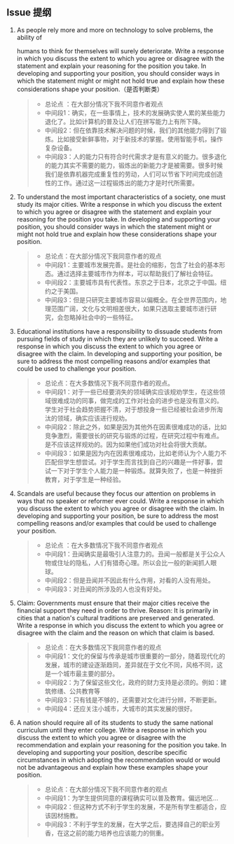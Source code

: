 ## Issue 提纲

1. As people rely more and more on technology to solve problems, the ability of

   humans to think for themselves will surely deteriorate.
   Write a response in which you discuss the extent to which you agree or disagree
   with the statement and explain your reasoning for the position you take. In
   developing and supporting your position, you should consider ways in which the
   statement might or might not hold true and explain how these considerations
   shape your position.（是否判断类）

   > - 总论点  ：在大部分情况下我不同意作者观点
   > - 中间段1：确实，在一些事情上，技术的发展确实使人累的某些能力退化了。比如计算机的普及让人们在拼写能力上有所下降。
   > - 中间段2：但在依靠技术解决问题的时候，我们的其他能力得到了锻炼。比如接受新鲜事物，对于新技术的掌握。使用智能手机，操作复杂设备。
   > - 中间段3：人的能力只有符合时代需求才是有意义的能力。很多退化的能力其实不需要的能力，锻炼出的新能力才是被需要。很多时候我们是依靠机器完成重复性的劳动，人们可以节省下时间完成创造性的工作。通过这一过程锻炼出的能力才是时代所需要。

2. To understand the most important characteristics of a society, one must study its
   major cities.
   Write a response in which you discuss the extent to which you agree or disagree
   with the statement and explain your reasoning for the position you take. In
   developing and supporting your position, you should consider ways in which the
   statement might or might not hold true and explain how these considerations
   shape your position.

   > - 总论点：在大部分情况下我同意作者的观点
   > - 中间段1：主要城市发展完善。是社会的缩影，包含了社会的基本形态。通过选择主要城市作为样本，可以帮助我们了解社会特征。
   > - 中间段2：主要城市具有代表性。东京之于日本，北京之于中国。纽约之于美国。
   > - 中间段3：但是只研究主要城市容易以偏概全。在全世界范围内，地理范围广阔，文化与文明相差很大，如果只选取主要城市进行研究，会忽略掉社会中的一些特征。

3. Educational institutions have a responsibility to dissuade students from pursuing
   fields of study in which they are unlikely to succeed.
   Write a response in which you discuss the extent to which you agree or disagree
   with the claim. In developing and supporting your position, be sure to address
   the most compelling reasons and/or examples that could be used to challenge
   your position. 

   > - 总论点：在大多数情况下我不同意作者的观点。
   > - 中间段1：对于一些已经要消失的领域确实应该规劝学生，在这些领域很难成功的同事，做完成的工作对社会的进步也是没有意义的。学生对于社会趋势把握不清，对于想投身一些已经被社会进步所淘汰的领域，确实应该进行规劝。
   > - 中间段2：除此之外，如果是因为其他外在因素很难成功的话，比如竞争激烈，需要很长的研究与锻炼的过程，在研究过程中有难点。是不应该这样规劝的。因为如果他们成功对社会将很大贡献。
   > - 中间段3：如果是因为内在因素很难成功，比如老师认为个人能力不匹配但学生想尝试。对于学生而言找到自己的兴趣是一件好事，尝试一下对于学生个人能力是一种锻炼。就算失败了，也是一种挫折教育，对于学生是一种经验。

4. Scandals are useful because they focus our attention on problems in ways that no
   speaker or reformer ever could.
   Write a response in which you discuss the extent to which you agree or disagree
   with the claim. In developing and supporting your position, be sure to address
   the most compelling reasons and/or examples that could be used to challenge
   your position.

   > - 总论点 ：在大多数情况下我不同意作者观点
   > - 中间段1：丑闻确实是最吸引人注意力的。丑闻一般都是关于公众人物或住址的隐私，人们有猎奇心理。所以会比一般的新闻抓人眼球。
   > - 中间段2：但是丑闻并不因此有什么作用，对看的人没有用处。
   > - 中间段3：对丑闻的所涉及的人也没有好处。

5. Claim: Governments must ensure that their major cities receive the financial
   support they need in order to thrive.
   Reason: It is primarily in cities that a nation's cultural traditions are preserved
   and generated.
   Write a response in which you discuss the extent to which you agree or disagree
   with the claim and the reason on which that claim is based.

   > - 总论点：在大多数情况下我同意作者的观点
   > - 中间段1：文化的保留与传承是城市很重要的一部分，随着现代化的发展，城市的建设逐渐趋同，差异就在于文化不同，风格不同，这是一个城市最主要的部分。
   > - 中间段2：为了保留这些文化，政府的财力支持是必须的。例如：建筑修缮、公共教育等
   > - 中间段3：只有钱是不够的，还需要对文化进行分辨，不断更新。
   > - 中间段4：还应关注小城市，大城市的其实发展的很好。

6. A nation should require all of its students to study the same national curriculum
   until they enter college.
   Write a response in which you discuss the extent to which you agree or disagree
   with the recommendation and explain your reasoning for the position you take.
   In developing and supporting your position, describe specific circumstances in
   which adopting the recommendation would or would not be advantageous and
   explain how these examples shape your position.

   > - 总论点：在大部分情况下我不同意作者的观点
   > - 中间段1：为学生提供同意的课程确实可以普及教育。偏远地区...
   > - 中间段2：但这种方式不利于学生的发展，不是所有学生都适合，应该因材施教。
   > - 中间段3：不利于学生的发展，在大学之后，要选择自己的职业芳香，在这之前的能力培养也应该能力的侧重。
